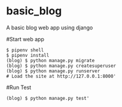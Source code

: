 # basic_blog
A basic blog web app using django

#Start web app

    $ pipenv shell
    $ pipenv install
    (blog) $ python manage.py migrate
    (blog) $ python manage.py createsuperuser
    (blog) $ python manage.py runserver
    # Load the site at http://127.0.0.1:8000'
 
#Run Test

    (blog) $ python manage.py test'
